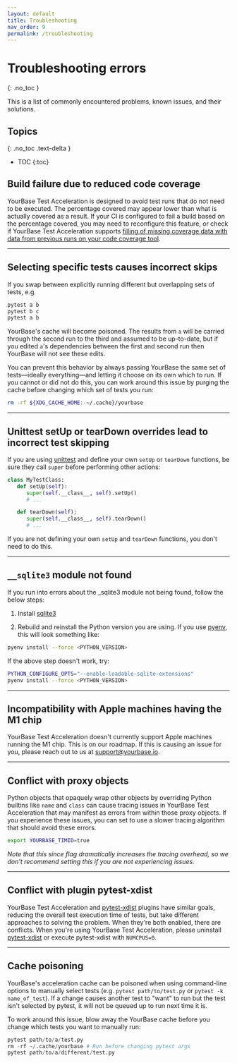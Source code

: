 ```yaml
---
layout: default
title: Troubleshooting
nav_order: 9
permalink: /troubleshooting
---
```


# Troubleshooting errors
{: .no_toc }

This is a list of commonly encountered problems, known issues, and their solutions.

## Topics
{: .no_toc .text-delta }

- TOC
{:toc}

## Build failure due to reduced code coverage
YourBase Test Acceleration is designed to avoid test runs that do not need to be executed. The percentage covered may appear lower than what is actually covered as a result. If your CI is configured to fail a build based on the percentage covered, you may need to reconfigure this feature, or check if YourBase Test Acceleration supports [filling of missing coverage data with data from previous runs on your code coverage tool](advanced-usage/integrate-code-coverage-tools.md).

---

## Selecting specific tests causes incorrect skips

If you swap between explicitly running different but overlapping sets of tests, e.g.

```sh
pytest a b
pytest b c
pytest a b
```

YourBase's cache will become poisoned. The results from `a` will be carried through the second run to the third and assumed to be up-to-date, but if you edited `a`'s dependencies between the first and second run then YourBase will not see these edits.

You can prevent this behavior by always passing YourBase the same set of tests—ideally everything—and letting it choose on its own which to run. If you cannot or did not do this, you can work around this issue by purging the cache before changing which set of tests you run:

```sh
rm -rf ${XDG_CACHE_HOME:-~/.cache}/yourbase
```

---
## Unittest setUp or tearDown overrides lead to incorrect test skipping

If you are using [unittest](https://docs.python.org/3/library/unittest.html) and define your own `setUp` or `tearDown` functions, be sure they call `super` before performing other actions:

```python
class MyTestClass:
   def setUp(self):
      super(self.__class__, self).setUp()
      # ...

   def tearDown(self):
      super(self.__class__, self).tearDown()
      # ...
```

If you are not defining your own `setUp` and `tearDown` functions, you don't need to do this.

---

## `__sqlite3` module not found
If you run into errors about the _sqlite3 module not being found, follow the below steps:

1. Install <a href="https://www.sqlite.org/quickstart.html">sqlite3</a>

2. Rebuild and reinstall the Python version you are using. If you use [pyenv](https://github.com/pyenv/pyenv), this will look something like:

```sh
pyenv install --force <PYTHON_VERSION>
```

If the above step doesn't work, try:
```sh
PYTHON_CONFIGURE_OPTS="--enable-loadable-sqlite-extensions"
pyenv install --force <PYTHON_VERSION>
```

---

## Incompatibility with Apple machines having the M1 chip

YourBase Test Acceleration doesn't currently support Apple machines running the M1 chip. This is on our roadmap. If this is causing an issue for you, please reach out to us at [support@yourbase.io](mailto:support@yourbase.io).

---

## Conflict with proxy objects

Python objects that opaquely wrap other objects by overriding Python builtins like `name` and `class` can cause tracing issues in YourBase Test Acceleration that may manifest as errors from within those proxy objects. If you experience these issues, you can set to use a slower tracing algorithm that should avoid these errors. 

```sh
export YOURBASE_TIMID=true
```

_Note that this since flag dramatically increases the tracing overhead, so we don't recommend setting this if you are not experiencing issues._

---

## Conflict with plugin pytest-xdist

YourBase Test Acceleration and [pytest-xdist](https://pypi.org/project/pytest-xdist/) plugins have similar goals, reducing the overall test execution time of tests, but take different approaches to solving the problem. When they're both enabled, there are conflicts. When you're using YourBase Test Acceleration, please uninstall [pytest-xdist](https://pypi.org/project/pytest-xdist/) or execute pytest-xdist with `NUMCPUS=0`.

---

## Cache poisoning

YourBase's acceleration cache can be poisoned when using command-line options to manually select tests (e.g. `pytest path/to/test.py` or `pytest -k name_of_test`). If a change causes another test to "want" to run but the test isn't selected by pytest, it will not be queued up to run next time it is.

To work around this issue, blow away the YourBase cache before you change which tests you want to manually run:

```python
pytest path/to/a/test.py
rm -rf ~/.cache/yourbase # Run before changing pytest args
pytest path/to/a/different/test.py
```
